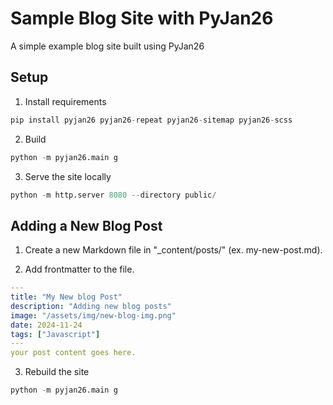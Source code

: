 # Sample Blog Site with PyJan26

A simple example blog site built using PyJan26

## Setup

1. Install requirements
```python
pip install pyjan26 pyjan26-repeat pyjan26-sitemap pyjan26-scss
```

2. Build
```python
python -m pyjan26.main g
```

3. Serve the site locally
```python
python -m http.server 8080 --directory public/
```

## Adding a New Blog Post

1. Create a new Markdown file in "_content/posts/" (ex. my-new-post.md).

2. Add frontmatter to the file.
```yaml
---
title: "My New blog Post"
description: "Adding new blog posts"
image: "/assets/img/new-blog-img.png"
date: 2024-11-24
tags: ["Javascript"]
---
your post content goes here.
```

3. Rebuild the site
```python
python -m pyjan26.main g
```



